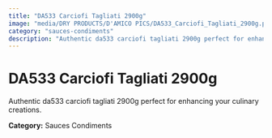```yaml
---
title: "DA533 Carciofi Tagliati 2900g"
image: "media/DRY PRODUCTS/D'AMICO PICS/DA533_Carciofi_Tagliati_2900g.png"
category: "sauces-condiments"
description: "Authentic da533 carciofi tagliati 2900g perfect for enhancing your culinary creations."
---
```


# DA533 Carciofi Tagliati 2900g

Authentic da533 carciofi tagliati 2900g perfect for enhancing your culinary creations.

**Category:** Sauces Condiments

